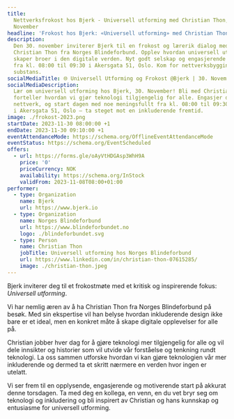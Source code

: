 ```yaml
---
title:
  Nettverksfrokost hos Bjerk - Universell utforming med Christian Thon, 30.
  November
headline: 'Frokost hos Bjerk: «Universell utforming» med Christian Thon'
description:
  Den 30. november inviterer Bjerk til en frokost og lærerik dialog med
  Christian Thon fra Norges Blindeforbund. Opplev hvordan universell utforming
  skaper broer i den digitale verden. Nyt godt selskap og engasjerende samtaler
  fra kl. 08:00 til 09:30 i Akersgata 51, Oslo. Kom for nettverksbygging med
  substans.
socialMediaTitle: 🌐 Universell Utforming og Frokost @Bjerk | 30. November 08:00
socialMediaDescription:
  Lær om universell utforming hos Bjerk, 30. November! Bli med Christian Thon
  forteller hvordan vi gjør teknologi tilgjengelig for alle. Engasjer deg, bygg
  nettverk, og start dagen med noe meningsfullt fra kl. 08:00 til 09:30. Vi ses
  i Akersgata 51, Oslo – ta steget mot en inkluderende fremtid.
image: ./frokost-2023.png
startDate: 2023-11-30 08:00:00 +1
endDate: 2023-11-30 09:10:00 +1
eventAttendanceMode: https://schema.org/OfflineEventAttendanceMode
eventStatus: https://schema.org/EventScheduled
offers:
  - url: https://forms.gle/oAyVtHDGAsp3WhH9A
    price: '0'
    priceCurrency: NOK
    availability: https://schema.org/InStock
    validFrom: 2023-11-08T08:00+01:00
performer:
  - type: Organization
    name: Bjerk
    url: https://www.bjerk.io
  - type: Organization
    name: Norges Blindeforbund
    url: https://www.blindeforbundet.no
    logo: ./blindeforbundet.svg
  - type: Person
    name: Christian Thon
    jobTitle: Universell utforming hos Norges Blindeforbund
    url: https://www.linkedin.com/in/christian-thon-07615285/
    image: ./christian-thon.jpeg
---
```


Bjerk inviterer deg til et frokostmøte med et kritisk og inspirerende fokus:
_Universell utforming_.

Vi har nemlig æren av å ha Christian Thon fra Norges Blindeforbund på besøk. Med
sin ekspertise vil han belyse hvordan inkluderende design ikke bare er et ideal,
men en konkret måte å skape digitale opplevelser for alle på.

Christian jobber hver dag for å gjøre teknologi mer tilgjengelig for alle og vil
dele innsikter og historier som vil utvide vår forståelse og tenkning rundt
teknologi. La oss sammen utforske hvordan vi kan gjøre teknologien vår mer
inkluderende og dermed ta et skritt nærmere en verden hvor ingen er utelatt.

Vi ser frem til en opplysende, engasjerende og motiverende start på akkurat
denne torsdagen. Ta med deg en kollega, en venn, en du vet bryr seg om teknologi
og inkludering og bli inspirert av Christian og hans kunnskap og entusiasme for
universell utforming.

